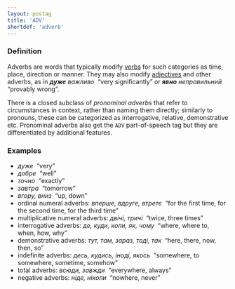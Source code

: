 ```yaml
---
layout: postag
title: 'ADV'
shortdef: 'adverb'
---
```


### Definition

Adverbs are words that typically modify [verbs](VERB) for such categories as time, place, direction or manner. They may also modify
[adjectives](ADJ) and other adverbs, as in _<b>дуже</b> важливо&nbsp;_ “very significantly” or _<b>явно</b> неправильний&nbsp;_ “provably wrong”.

There is a closed subclass of _pronominal adverbs_ that refer to circumstances in context, rather than naming them directly; similarly
to pronouns, these can be categorized as interrogative, relative, demonstrative etc. Pronominal adverbs also get the `ADV`
part-of-speech tag but they are differentiated by additional features.

<!--In accord with the UD approach, adverbial ordinal numerals _(вперше, вдруге)&nbsp;_ are tagged `ADV`, although the traditional grammar classifies them as adverbs. The same holds for multiplicative numerals _(двічі, семикратно).&nbsp;_ -->

### Examples
- _дуже&nbsp;_ “very”
- _добре&nbsp;_ “well”
- _точно&nbsp;_ “exactly”
- _завтра&nbsp;_ “tomorrow”
- _вгору, вниз&nbsp;_ “up, down”
- ordinal numeral adverbs: _вперше, вдруге, втретє&nbsp;_ “for the first time, for the second time, for the third time”
- multiplicative numeral adverbs: _двічі, тричі&nbsp;_ “twice, three times”
- interrogative adverbs: _де, куди, коли, як, чому&nbsp;_ “where, where to, when, how, why”
- demonstrative adverbs: _тут, там, зараз, тоді, так&nbsp;_ “here, there, now, then, so”
- indefinite adverbs: _десь, кудись, іноді, якось&nbsp;_ “somewhere, to somewhere, sometime, somehow”
- total adverbs: _всюди, завжди&nbsp;_ “everywhere, always”
- negative adverbs: _ніде, ніколи&nbsp;_ “nowhere, never” 
